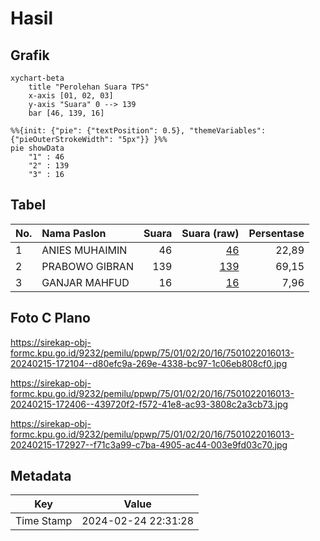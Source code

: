 # Hasil

## Grafik

```mermaid
xychart-beta
    title "Perolehan Suara TPS"
    x-axis [01, 02, 03]
    y-axis "Suara" 0 --> 139
    bar [46, 139, 16]
```

```mermaid
%%{init: {"pie": {"textPosition": 0.5}, "themeVariables": {"pieOuterStrokeWidth": "5px"}} }%%
pie showData
    "1" : 46
    "2" : 139
    "3" : 16
```

## Tabel

| No. | Nama Paslon    | Suara | Suara (raw) | Persentase |
|:--- |:-------------- | -----:| -----------:| ----------:|
| 1   | ANIES MUHAIMIN | 46    | [46][p-1]   | 22,89      |
| 2   | PRABOWO GIBRAN | 139   | [139][p-2]  | 69,15      |
| 3   | GANJAR MAHFUD  | 16    | [16][p-3]   | 7,96       |


[p-1]: https://github.com/gigit-pemilu/pemilu-2024-75-gorontalo/blob/main/pilpres/hitung-suara/sub/75-gorontalo/sub/01-gorontalo/sub/02-telaga/sub/2016-hulawa/sub/013-tps/sub/paslon-1.txt
[p-2]: https://github.com/gigit-pemilu/pemilu-2024-75-gorontalo/blob/main/pilpres/hitung-suara/sub/75-gorontalo/sub/01-gorontalo/sub/02-telaga/sub/2016-hulawa/sub/013-tps/sub/paslon-2.txt
[p-3]: https://github.com/gigit-pemilu/pemilu-2024-75-gorontalo/blob/main/pilpres/hitung-suara/sub/75-gorontalo/sub/01-gorontalo/sub/02-telaga/sub/2016-hulawa/sub/013-tps/sub/paslon-3.txt

## Foto C Plano

https://sirekap-obj-formc.kpu.go.id/9232/pemilu/ppwp/75/01/02/20/16/7501022016013-20240215-172104--d80efc9a-269e-4338-bc97-1c06eb808cf0.jpg

https://sirekap-obj-formc.kpu.go.id/9232/pemilu/ppwp/75/01/02/20/16/7501022016013-20240215-172406--439720f2-f572-41e8-ac93-3808c2a3cb73.jpg

https://sirekap-obj-formc.kpu.go.id/9232/pemilu/ppwp/75/01/02/20/16/7501022016013-20240215-172927--f71c3a99-c7ba-4905-ac44-003e9fd03c70.jpg


## Metadata

| Key        | Value               |
| ---------- | ------------------- |
| Time Stamp | 2024-02-24 22:31:28 |



